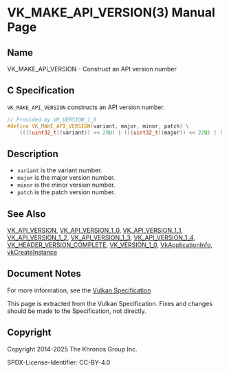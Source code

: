 # VK\_MAKE\_API\_VERSION(3) Manual Page

## Name

VK\_MAKE\_API\_VERSION - Construct an API version number



## [](#_c_specification)C Specification

`VK_MAKE_API_VERSION` constructs an API version number.

```c++
// Provided by VK_VERSION_1_0
#define VK_MAKE_API_VERSION(variant, major, minor, patch) \
    ((((uint32_t)(variant)) << 29U) | (((uint32_t)(major)) << 22U) | (((uint32_t)(minor)) << 12U) | ((uint32_t)(patch)))
```

## [](#_description)Description

- `variant` is the variant number.
- `major` is the major version number.
- `minor` is the minor version number.
- `patch` is the patch version number.

## [](#_see_also)See Also

[VK\_API\_VERSION](https://registry.khronos.org/vulkan/specs/latest/man/html/VK_API_VERSION.html), [VK\_API\_VERSION\_1\_0](https://registry.khronos.org/vulkan/specs/latest/man/html/VK_API_VERSION_1_0.html), [VK\_API\_VERSION\_1\_1](https://registry.khronos.org/vulkan/specs/latest/man/html/VK_API_VERSION_1_1.html), [VK\_API\_VERSION\_1\_2](https://registry.khronos.org/vulkan/specs/latest/man/html/VK_API_VERSION_1_2.html), [VK\_API\_VERSION\_1\_3](https://registry.khronos.org/vulkan/specs/latest/man/html/VK_API_VERSION_1_3.html), [VK\_API\_VERSION\_1\_4](https://registry.khronos.org/vulkan/specs/latest/man/html/VK_API_VERSION_1_4.html), [VK\_HEADER\_VERSION\_COMPLETE](https://registry.khronos.org/vulkan/specs/latest/man/html/VK_HEADER_VERSION_COMPLETE.html), [VK\_VERSION\_1\_0](https://registry.khronos.org/vulkan/specs/latest/man/html/VK_VERSION_1_0.html), [VkApplicationInfo](https://registry.khronos.org/vulkan/specs/latest/man/html/VkApplicationInfo.html), [vkCreateInstance](https://registry.khronos.org/vulkan/specs/latest/man/html/vkCreateInstance.html)

## [](#_document_notes)Document Notes

For more information, see the [Vulkan Specification](https://registry.khronos.org/vulkan/specs/latest/html/vkspec.html#VK_MAKE_API_VERSION)

This page is extracted from the Vulkan Specification. Fixes and changes should be made to the Specification, not directly.

## [](#_copyright)Copyright

Copyright 2014-2025 The Khronos Group Inc.

SPDX-License-Identifier: CC-BY-4.0
